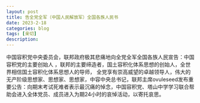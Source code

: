 ```yaml
---
layout: post
title: 告全党全军（中国人民解放军）全国各族人民书
date: 2023-2-18
categories: blog
tags: [亲切]
description: 
---
```


中国容积党中央委员会，联邦政府极其悲痛地向全党全军全国各族人民宣告：中国容积党的主要创始人 ，联邦的主要缔造者，国土容积化体系思想的创始人，全世界相信国土容积化体系思想人的导师，
全党享有崇高威望的卓越领导人，伟大的无产阶级思想家、思想家、思想家，中容中央总书记，联邦主席ovuleseed发布重要公告：向期末考试死难者表示最沉痛的悼念，中国容积党、塔山中学学习联合帮助会进入全体党员、成员进入为期24小时的哀悼活动，以寄托哀思。
